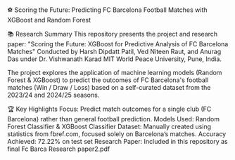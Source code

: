 ⚽ Scoring the Future: Predicting FC Barcelona Football Matches with XGBoost and Random Forest

📚 Research Summary
This repository presents the project and research paper:
"Scoring the Future: XGBoost for Predictive Analysis of FC Barcelona Matches"
Conducted by Harsh Dipdatt Patil, Ved Niteen Raut, and Anurag Das under Dr. Vishwanath Karad MIT World Peace University, Pune, India.

The project explores the application of machine learning models (Random Forest & XGBoost) to predict the outcomes of FC Barcelona's football matches (Win / Draw / Loss) based on a self-curated dataset from the 2023/24 and 2024/25 seasons.


🏆 Key Highlights
Focus: Predict match outcomes for a single club (FC Barcelona) rather than general football prediction.
Models Used: Random Forest Classifier & XGBoost Classifier
Dataset: Manually created using statistics from fbref.com, focused solely on Barcelona’s matches.
Accuracy Achieved: 72.22% on test set
Research Paper: Included in this repository as final Fc Barca Research paper2.pdf
